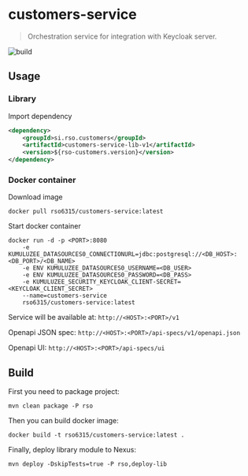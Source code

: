# customers-service
> Orchestration service for integration with Keycloak server. 

![build](https://travis-ci.org/rso-vaje-6315/customers-service.svg)

## Usage

### Library

Import dependency

```xml
<dependency>
    <groupId>si.rso.customers</groupId>
    <artifactId>customers-service-lib-v1</artifactId>
    <version>${rso-customers.version}</version>
</dependency>
```

### Docker container

Download image

```
docker pull rso6315/customers-service:latest
```

Start docker container

```
docker run -d -p <PORT>:8080
    -e KUMULUZEE_DATASOURCES0_CONNECTIONURL=jdbc:postgresql://<DB_HOST>:<DB_PORT>/<DB_NAME>
    -e ENV KUMULUZEE_DATASOURCES0_USERNAME=<DB_USER>
    -e ENV KUMULUZEE_DATASOURCES0_PASSWORD=<DB_PASS>
    -e KUMULUZEE_SECURITY_KEYCLOAK_CLIENT-SECRET=<KEYCLOAK_CLIENT_SECRET>
    --name=customers-service
    rso6315/customers-service:latest
```

Service will be available at: `http://<HOST>:<PORT>/v1`

Openapi JSON spec: `http://<HOST>:<PORT>/api-specs/v1/openapi.json`

Openapi UI: `http://<HOST>:<PORT>/api-specs/ui`


## Build

First you need to package project:

```mvn clean package -P rso```

Then you can build docker image:

```docker build -t rso6315/customers-service:latest .```

Finally, deploy library module to Nexus:

```
mvn deploy -DskipTests=true -P rso,deploy-lib
```